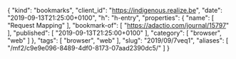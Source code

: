 {
  "kind": "bookmarks",
  "client_id": "https://indigenous.realize.be",
  "date": "2019-09-13T21:25:00+0100",
  "h": "h-entry",
  "properties": {
    "name": [
      "Request Mapping"
    ],
    "bookmark-of": [
      "https://adactio.com/journal/15797"
    ],
    "published": [
      "2019-09-13T21:25:00+0100"
    ],
    "category": [
      "browser",
      "web"
    ]
  },
  "tags": [
    "browser",
    "web"
  ],
  "slug": "2019/09/7veq1",
  "aliases": [
    "/mf2/c9e9e096-8489-4df0-8173-07aad2390dc5/"
  ]
}
